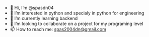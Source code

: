 - 👋 Hi, I’m @spasdn04
- 👀 I’m interested in python and specialy in python for engineering
- 🌱 I’m currently learning backend
- 💞️ I’m looking to collaborate on a project for my programing level
- 📫 How to reach me: spas2004dn@gmail.com

<!---
spasdn04/spasdn04 is a ✨ special ✨ repository because its `README.md` (this file) appears on your GitHub profile.
You can click the Preview link to take a look at your changes.
--->
